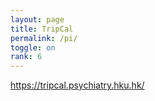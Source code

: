 ```yaml
---
layout: page
title: TripCal
permalink: /pi/
toggle: on
rank: 6
---
```

https://tripcal.psychiatry.hku.hk/
